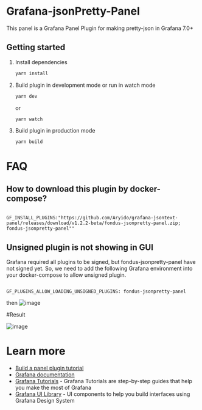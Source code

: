 # Grafana-jsonPretty-Panel

This panel is a Grafana Panel Plugin for making pretty-json in Grafana 7.0+

## Getting started

1. Install dependencies

   ```bash
   yarn install
   ```

2. Build plugin in development mode or run in watch mode

   ```bash
   yarn dev
   ```

   or

   ```bash
   yarn watch
   ```

3. Build plugin in production mode

   ```bash
   yarn build
   ```

# FAQ

## How to download this plugin by docker-compose? 

```

GF_INSTALL_PLUGINS:"https://github.com/Aryido/grafana-jsontext-panel/releases/download/v1.2.2-beta/fondus-jsonpretty-panel.zip; fondus-jsonpretty-panel"" 

```

## Unsigned plugin is not showing in GUI 
Grafana required all plugins to be signed, but fondus-jsonpretty-panel have not signed yet. 
So, we need to add the following Grafana environment into your docker-compose to allow unsigned plugin.
```

GF_PLUGINS_ALLOW_LOADING_UNSIGNED_PLUGINS: fondus-jsonpretty-panel

```
then
![image](https://user-images.githubusercontent.com/60870275/157214124-63ad2204-c2e6-424d-ba9c-9fd99e4d8de9.png)

#Result

![image](https://user-images.githubusercontent.com/60870275/157215046-5d3a4662-fb6b-46d9-bf34-281a3af7d6cf.png)




# Learn more

- [Build a panel plugin tutorial](https://grafana.com/tutorials/build-a-panel-plugin)
- [Grafana documentation](https://grafana.com/docs/)
- [Grafana Tutorials](https://grafana.com/tutorials/) - Grafana Tutorials are step-by-step guides that help you make the most of Grafana
- [Grafana UI Library](https://developers.grafana.com/ui) - UI components to help you build interfaces using Grafana Design System


